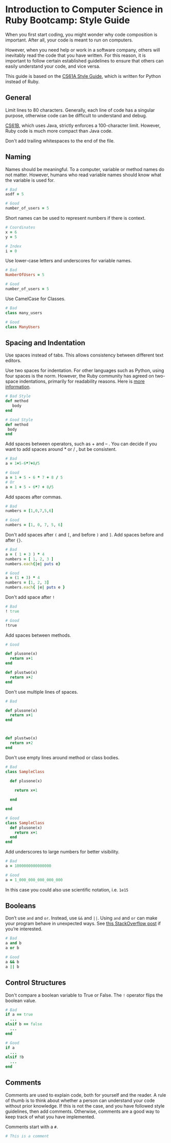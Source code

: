 # Introduction to Computer Science in Ruby Bootcamp: Style Guide
When you first start coding, you might wonder why code composition is important. After all, your code is meant to run on computers.

However, when you need help or work in a software company, others will inevitably read the code that you have written. For this reason, it is important to follow certain established guidelines to ensure that others can easily understand your code, and vice versa.

This guide is based on the [CS61A Style Guide](https://cs61a.org/articles/composition.html), which is written for Python instead of Ruby. 

## General

Limit lines to 80 characters. Generally, each line of code has a singular purpose, otherwise code can be difficult to understand and debug.

[CS61B](https://sp18.datastructur.es/materials/guides/style-guide.html), which uses Java, strictly enforces a 100-character limit. However, Ruby code is much more compact than Java code.

Don't add trailing whitespaces to the end of the file.

## Naming

Names should be meaningful. To a computer, variable or method names do not matter. However, humans who read variable names should know what the variable is used for.

```ruby
# Bad
asdf = 5

# Good
number_of_users = 5
```

Short names can be used to represent numbers if there is context.

```ruby
# Coordinates
x = 6
y = 5

# Index
i = 0
```

Use lower-case letters and underscores for variable names.

```ruby
# Bad
NumberOfUsers = 5

# Good
number_of_users = 5
```

Use CamelCase for Classes.

```ruby
# Bad
class many_users

# Good
class ManyUsers
```

## Spacing and Indentation

Use spaces instead of tabs. This allows consistency between different text editors.

Use two spaces for indentation. For other languages such as Python, using four spaces is the norm. However, the Ruby community has agreed on two-space indentations, primarily for readability reasons. Here is [more information](https://stackoverflow.com/questions/6741586/rails-coding-standards-why-2-space-indentation#6741657).

```ruby
# Bad Style
def method
   body
end

# Good Style
def method
 body
end
```

Add spaces between operators, such as + and – . You can decide if you want to add spaces around * or / , but be consistent.

```ruby
# Bad
a = 1+5-6*7+8/5

# Good
a = 1 + 5 - 6 * 7 + 8 / 5
# Or
a = 1 + 5 - 6*7 + 8/5
```

Add spaces after commas.

```ruby
# Bad
numbers = [1,0,7,5,6]

# Good
numbers = [1, 0, 7, 5, 6]
```

Don't add spaces after `(` and `[`, and before `)` and `]`. Add spaces before and after `{}`.

```ruby
# Bad
a = ( 1 + 3 ) * 4
numbers = [ 1, 2, 3 ]
numbers.each{|e| puts e}

# Good
a = (1 + 3) * 4
numbers = [1, 2, 3]
numbers.each{ |e| puts e }
```

Don't add space after `!`

```ruby
# Bad
! true

# Good
!true
```

Add spaces between methods. 

```ruby
# Good

def plusone(x)
  return x+1
end

def plustwo(x)
  return x+2
end
```

Don't use multiple lines of spaces.

```ruby
# Bad

def plusone(x)
  return x+1
end



def plustwo(x)
  return x+2
end
```

Don't use empty lines around method or class bodies.

```ruby
# Bad
class SampleClass

  def plusone(x)
  
    return x+1

  end

end

# Good
class SampleClass
  def plusone(x)
    return x+1
  end
end
```

Add underscores to large numbers for better visibility.

```ruby
# Bad
a = 1000000000000000

# Good
a = 1_000_000_000_000_000
```
In this case you could also use scientific notation, i.e. `1e15`
## Booleans

Don’t use `and` and `or`. Instead, use `&&` and `||`. Using `and` and `or` can make your program behave in unexpected ways. See [this StackOverflow post](https://stackoverflow.com/questions/1426826/difference-between-and-and-in-ruby) if you’re interested.

```ruby
# Bad
a and b
a or b

# Good
a && b
a || b
```

## Control Structures
Don't compare a boolean variable to True or False. The `!` operator flips the boolean value.

```ruby
# Bad
if a == true
  ...
elsif b == false
  ...
end

# Good
if a
  ...
elsif !b
  ...
end
```

## Comments

Comments are used to explain code, both for yourself and the reader. A rule of thumb is to think about whether a person can understand your code without prior knowledge. If this is not the case, and you have followed style guidelines, then add comments. Otherwise, comments are a good way to keep track of what you have implemented.

Comments start with a `#`.

```ruby
# This is a comment
```

